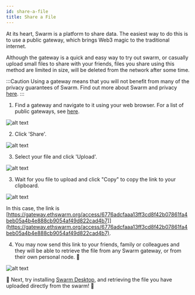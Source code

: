 ```yaml
---
id: share-a-file
title: Share a File
---
```


At its heart, Swarm is a platform to share data. The easiest way to do this is to use a public gateway, which brings Web3 magic to the traditional internet.

Although the gateway is a quick and easy way to try out swarm, or casually upload small files to share with your friends, files you share using this method are limited in size, will be deleted from the network after some time.

:::Caution
Using a gateway means that you will not benefit from many of the privacy guarantees of Swarm. Find out more about Swarm and privacy [here]().
:::

1. Find a gateway and navigate to it using your web browser. For a list of public gateways, see [here]().

![alt text](/img/gateway-1.png "Click 'Share'.")

2. Click 'Share'.

![alt text](/img/gateway-2.png "Click 'Add a File'.")

3. Select your file and click 'Upload'.

![alt text](/img/gateway-3.png "Click 'Add a File'.")

3. Wait for you file to upload and click "Copy" to copy the link to your clipboard.

![alt text](/img/gateway-4.png "Click 'Copy'.")

In this case, the link is [https://gateway.ethswarm.org/access/6776adcfaaa13ff3cd8f42b07861fa4beb05a4b4e888cb9054af49d822cad4b7]](https://gateway.ethswarm.org/access/6776adcfaaa13ff3cd8f42b07861fa4beb05a4b4e888cb9054af49d822cad4b7).

4. You may now send this link to your friends, family or colleagues and they will be able to retrieve the file from any Swarm gateway, or from their own personal node. 🎉

![alt text](/img/gateway-5.png "Click 'Add a File'.")

🐝  Next, try installing [Swarm Desktop](), and retrieving the file you have uploaded directly from the swarm! 🐝